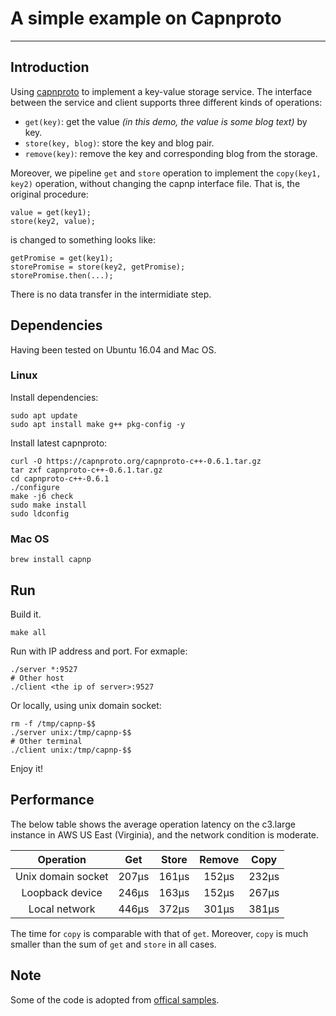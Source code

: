 # A simple example on Capnproto
---------

## Introduction

Using [capnproto](https://capnproto.org/) to implement a key-value storage service. The interface between the service and client supports three different kinds of operations:
  * `get(key)`: get the value *(in this demo, the value is some blog text)* by key.
  * `store(key, blog)`: store the key and blog pair.
  * `remove(key)`: remove the key and corresponding blog from the storage.

Moreover, we pipeline `get` and `store` operation to implement the `copy(key1, key2)` operation, without changing the capnp interface file. That is, the original procedure:
```
value = get(key1);
store(key2, value);
```
is changed to something looks like:
```
getPromise = get(key1);
storePromise = store(key2, getPromise);
storePromise.then(...);
```
There is no data transfer in the intermidiate step.

## Dependencies

Having been tested on Ubuntu 16.04 and Mac OS.

### Linux

Install dependencies:
```
sudo apt update
sudo apt install make g++ pkg-config -y
```

Install latest capnproto:
```
curl -O https://capnproto.org/capnproto-c++-0.6.1.tar.gz
tar zxf capnproto-c++-0.6.1.tar.gz
cd capnproto-c++-0.6.1
./configure
make -j6 check
sudo make install
sudo ldconfig
```

### Mac OS
```
brew install capnp
```

## Run

Build it.
```
make all
```

Run with IP address and port. For exmaple:

```
./server *:9527
# Other host
./client <the ip of server>:9527
```

Or locally, using unix domain socket:

```
rm -f /tmp/capnp-$$
./server unix:/tmp/capnp-$$
# Other terminal
./client unix:/tmp/capnp-$$
```

Enjoy it!

## Performance

The below table shows the average operation latency on the c3.large instance in AWS US East (Virginia), and the network condition is moderate.

| Operation          | Get   | Store | Remove | Copy  |
| :----------------: | :---: | :---: | :----: | :---: |
| Unix domain socket | 207µs | 161µs | 152µs  | 232µs |
| Loopback device    | 246µs | 163µs | 152µs  | 267µs |
| Local network      | 446µs | 372µs | 301µs  | 381µs |

The time for `copy` is comparable with that of `get`.
Moreover, `copy` is much smaller than the sum of `get` and `store` in all cases.

## Note
Some of the code is adopted from [offical samples](https://github.com/capnproto/capnproto/blob/master/c%2B%2B/samples).
